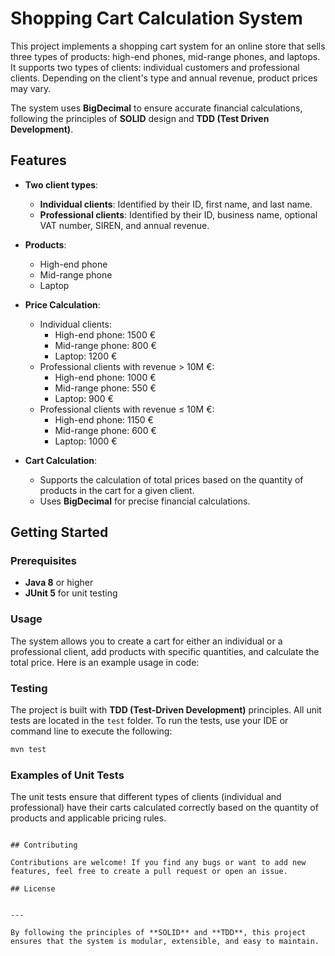 
# Shopping Cart Calculation System

This project implements a shopping cart system for an online store that sells three types of products: high-end phones, mid-range phones, and laptops. It supports two types of clients: individual customers and professional clients. Depending on the client's type and annual revenue, product prices may vary.

The system uses **BigDecimal** to ensure accurate financial calculations, following the principles of **SOLID** design and **TDD (Test Driven Development)**.

## Features

- **Two client types**:
    - **Individual clients**: Identified by their ID, first name, and last name.
    - **Professional clients**: Identified by their ID, business name, optional VAT number, SIREN, and annual revenue.

- **Products**:
    - High-end phone
    - Mid-range phone
    - Laptop

- **Price Calculation**:
    - Individual clients:
        - High-end phone: 1500 €
        - Mid-range phone: 800 €
        - Laptop: 1200 €
    - Professional clients with revenue > 10M €:
        - High-end phone: 1000 €
        - Mid-range phone: 550 €
        - Laptop: 900 €
    - Professional clients with revenue ≤ 10M €:
        - High-end phone: 1150 €
        - Mid-range phone: 600 €
        - Laptop: 1000 €

- **Cart Calculation**:
    - Supports the calculation of total prices based on the quantity of products in the cart for a given client.
    - Uses **BigDecimal** for precise financial calculations.

## Getting Started

### Prerequisites

- **Java 8** or higher
- **JUnit 5** for unit testing

### Usage

The system allows you to create a cart for either an individual or a professional client, add products with specific quantities, and calculate the total price. Here is an example usage in code:


### Testing

The project is built with **TDD (Test-Driven Development)** principles. All unit tests are located in the `test` folder. To run the tests, use your IDE or command line to execute the following:

```bash
mvn test
```

### Examples of Unit Tests

The unit tests ensure that different types of clients (individual and professional) have their carts calculated correctly based on the quantity of products and applicable pricing rules.
```

## Contributing

Contributions are welcome! If you find any bugs or want to add new features, feel free to create a pull request or open an issue.

## License


---

By following the principles of **SOLID** and **TDD**, this project ensures that the system is modular, extensible, and easy to maintain.